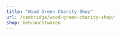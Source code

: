 ```yaml
---
title: "Wood Green Charity Shop"
url: /cambridge/wood-green-charity-shop/
shop: Gebrauchtwaren
---
```

